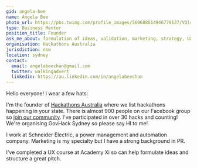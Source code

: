 ```yaml
---
gid: angela-bee
name: Angela Bee
photo_url: https://pbs.twimg.com/profile_images/560688614946779137/VQl4Af0E.jpeg
type: Business Mentor
position_title: Founder
ask_me_about: formulation of ideas, validation, marketing, strategy, UX, media, video editing
organisation: Hackathons Australia
jurisdiction: nsw
location: sydney
contact:
  email: angelabeechan@gmail.com
  twitter: walkingadvert
  linkedin: https://au.linkedin.com/in/angelabeechan
---
```


Hello everyone! I wear a few hats:

I'm the founder of [Hackathons Australia](http://www.hackathonsaustralia.com) where we list hackathons happening in your state. There is almost 900 people on our Facebook group so [join our community](https://www.facebook.com/groups/hackathonsaustralia/). I've participated in over 30 hacks and counting! We're organising GovHack Sydney so please say HI to me!

I work at Schneider Electric, a power management and automation company. Marketing is my specialty but I have a strong background in PR.

I've completed a UX course at Academy Xi so can help formulate ideas and structure a great pitch.
